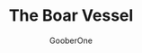 ---
media: "images/rounds/round_3/boar_vessel.png"
media_type: image
title: The Boar Vessel
author: [GooberOne]
desc: Why Nanotrasen brought this thing with them is still unclear.
---